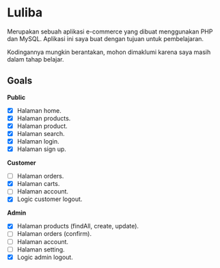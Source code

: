 # Luliba

Merupakan sebuah aplikasi e-commerce yang dibuat menggunakan PHP dan MySQL. Aplikasi ini saya buat dengan tujuan untuk pembelajaran.

Kodingannya mungkin berantakan, mohon dimaklumi karena saya masih dalam tahap belajar.

## Goals

**Public**

- [x] Halaman home.
- [x] Halaman products.
- [x] Halaman product.
- [x] Halaman search.
- [x] Halaman login.
- [x] Halaman sign up.

**Customer**

- [ ] Halaman orders.
- [x] Halaman carts.
- [ ] Halaman account.
- [x] Logic customer logout.

**Admin**

- [x] Halaman products (findAll, create, update).
- [ ] Halaman orders (confirm).
- [ ] Halaman account.
- [ ] Halaman setting.
- [x] Logic admin logout.